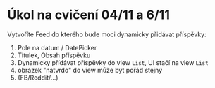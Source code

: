 # Úkol na cvičení 04/11 a 6/11

Vytvoříte Feed do kterého bude moci dynamicky přidávat příspěvky:
1) Pole na datum / DatePicker
2) Titulek, Obsah příspěvku
3) Dynamicky přídávat příspěvky do view ```List```, UI stačí na view ```List```
4) obrázek "natvrdo" do view může být pořád stejný
5) (FB/Reddit/...)
   
